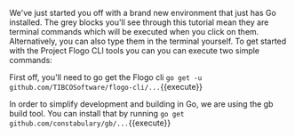 We've just started you off with a brand new environment that just has Go installed. The grey blocks you'll see through this tutorial mean they are terminal commands which will be executed when you click on them. Alternatively, you can also type them in the terminal yourself. To get started with the Project Flogo CLI tools you can you can execute two simple commands:

First off, you'll need to go get the Flogo cli `go get -u github.com/TIBCOSoftware/flogo-cli/...`{{execute}}

In order to simplify development and building in Go, we are using the gb build tool. You can install that by running `go get github.com/constabulary/gb/...`{{execute}}

